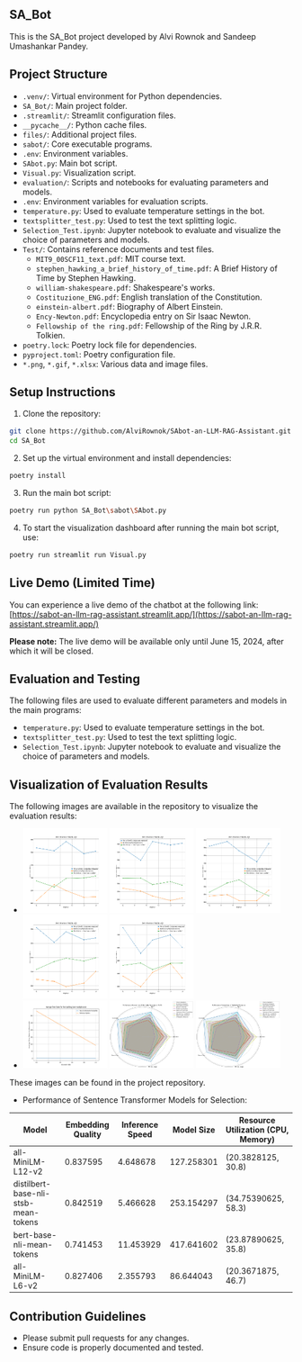 ## SA_Bot

This is the SA_Bot project developed by Alvi Rownok and Sandeep Umashankar Pandey.

## Project Structure

* `.venv/`: Virtual environment for Python dependencies.
* `SA_Bot/`: Main project folder.
* `.streamlit/`: Streamlit configuration files.
* `__pycache__/`: Python cache files.
* `files/`: Additional project files.
* `sabot/`: Core executable programs.
* `.env`: Environment variables.
* `SAbot.py`: Main bot script.
* `Visual.py`: Visualization script.
* `evaluation/`: Scripts and notebooks for evaluating parameters and models.
* `.env`: Environment variables for evaluation scripts.
* `temperature.py`: Used to evaluate temperature settings in the bot.
* `textsplitter_test.py`: Used to test the text splitting logic.
* `Selection_Test.ipynb`: Jupyter notebook to evaluate and visualize the choice of parameters and models.
* `Test/`: Contains reference documents and test files.
    * `MIT9_00SCF11_text.pdf`: MIT course text.
    * `stephen_hawking_a_brief_history_of_time.pdf`: A Brief History of Time by Stephen Hawking.
    * `william-shakespeare.pdf`: Shakespeare's works.
    * `Costituzione_ENG.pdf`: English translation of the Constitution.
    * `einstein-albert.pdf`: Biography of Albert Einstein.
    * `Ency-Newton.pdf`: Encyclopedia entry on Sir Isaac Newton.
    * `Fellowship of the ring.pdf`: Fellowship of the Ring by J.R.R. Tolkien.
* `poetry.lock`: Poetry lock file for dependencies.
* `pyproject.toml`: Poetry configuration file.
* `*.png`, `*.gif`, `*.xlsx`: Various data and image files.

## Setup Instructions

1. Clone the repository:

```bash
git clone https://github.com/AlviRownok/SAbot-an-LLM-RAG-Assistant.git
cd SA_Bot
```

2. Set up the virtual environment and install dependencies:

```bash
poetry install
```

3. Run the main bot script:

```bash
poetry run python SA_Bot\sabot\SAbot.py
```

4. To start the visualization dashboard after running the main bot script, use:

```bash
poetry run streamlit run Visual.py
```

## Live Demo (Limited Time)

You can experience a live demo of the chatbot at the following link: [https://sabot-an-llm-rag-assistant.streamlit.app/](https://sabot-an-llm-rag-assistant.streamlit.app/)

**Please note:** The live demo will be available only until June 15, 2024, after which it will be closed.

## Evaluation and Testing

The following files are used to evaluate different parameters and models in the main programs:

* `temperature.py`: Used to evaluate temperature settings in the bot.
* `textsplitter_test.py`: Used to test the text splitting logic.
* `Selection_Test.ipynb`: Jupyter notebook to evaluate and visualize the choice of parameters and models.

## Visualization of Evaluation Results

The following images are available in the repository to visualize the evaluation results:

* <img src="Temp_vs_Response_length.png" alt="Temp vs Response length" style="width:150px; height:150px;"> <img src="Temp_vs_Response_length_2.png" alt="Temp vs Response length 2" style="width:150px; height:150px;"> <img src="Temp_vs_Response_length_3.png" alt="Temp vs Response length 3" style="width:150px; height:150px;"> <img src="Temp_vs_Response_length_4.png" alt="Temp vs Response length 4" style="width:150px; height:150px;"> <img src="Temp_vs_Response_length_5.png" alt="Temp vs Response length 5" style="width:150px; height:150px;">
* <img src="Time_for_text_splitting.png" alt="Time for text splitting" style="width:150px; height:120px;"> <img src="Similarity_Measure_Performance_for_FAISS.png" alt="Similarity Measure Performance for FAISS.png" style="width:150px; height:120px;"> <img src="Similarity_Measure_Performance_for_General.png" alt="Similarity Measure Performance for General.png" style="width:150px; height:120px;">

These images can be found in the project repository.

* Performance of Sentence Transformer Models for Selection:

| Model                                | Embedding Quality | Inference Speed | Model Size | Resource Utilization (CPU, Memory) |
|--------------------------------------|-------------------|-----------------|------------|------------------------------------|
| all-MiniLM-L12-v2                    | 0.837595          | 4.648678        | 127.258301 | (20.3828125, 30.8)                 |
| distilbert-base-nli-stsb-mean-tokens | 0.842519          | 5.466628        | 253.154297 | (34.75390625, 58.3)                |
| bert-base-nli-mean-tokens            | 0.741453          | 11.453929       | 417.641602 | (23.87890625, 35.8)                |
| all-MiniLM-L6-v2                     | 0.827406          | 2.355793        | 86.644043  | (20.3671875, 46.7)                 |


## Contribution Guidelines

* Please submit pull requests for any changes.
* Ensure code is properly documented and tested.
